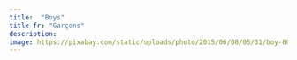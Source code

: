 ```yaml
---
title:  "Boys"
title-fr: "Garçons"
description:
image: https://pixabay.com/static/uploads/photo/2015/06/08/05/31/boy-801182_960_720.jpg
---
```

